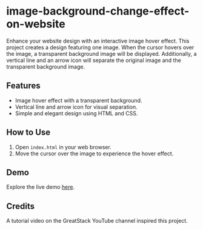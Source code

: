 # image-background-change-effect-on-website

Enhance your website design with an interactive image hover effect. This project creates a design featuring one image. When the cursor hovers over the image, a transparent background image will be displayed. Additionally, a vertical line and an arrow icon will separate the original image and the transparent background image.

## Features

- Image hover effect with a transparent background.
- Vertical line and arrow icon for visual separation.
- Simple and elegant design using HTML and CSS.

## How to Use

1. Open `index.html` in your web browser.
2. Move the cursor over the image to experience the hover effect.

## Demo

Explore the live demo [here](https://chamindud.github.io/image-background-change-effect-on-website/).

## Credits

A tutorial video on the GreatStack YouTube channel inspired this project.

